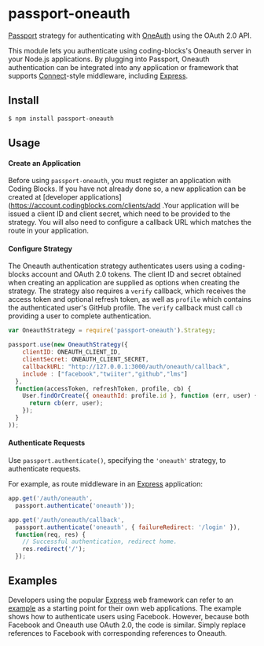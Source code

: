 # passport-oneauth



[Passport](http://passportjs.org/) strategy for authenticating with [OneAuth](https://codingblocks.com/)
using the OAuth 2.0 API.



This module lets you authenticate using coding-blocks's Oneauth server in your Node.js applications.
By plugging into Passport, Oneauth authentication can be integrated into any application or framework that supports
[Connect](http://www.senchalabs.org/connect/)-style middleware, including
[Express](http://expressjs.com/).

## Install

```bash
$ npm install passport-oneauth
```

## Usage

#### Create an Application

Before using `passport-oneauth`, you must register an application with Coding Blocks.
If you have not already done so, a new application can be created at
[developer applications](https://account.codingblocks.com/clients/add .Your application will be issued a client ID and client
secret, which need to be provided to the strategy.  You will also need to
configure a callback URL which matches the route in your application.

#### Configure Strategy

The Oneauth authentication strategy authenticates users using a coding-blocks account
and OAuth 2.0 tokens.  The client ID and secret obtained when creating an
application are supplied as options when creating the strategy. The strategy
also requires a `verify` callback, which receives the access token and optional
refresh token, as well as `profile` which contains the authenticated user's
GitHub profile.  The `verify` callback must call `cb` providing a user to
complete authentication.

```js
var OneauthStrategy = require('passport-oneauth').Strategy;

passport.use(new OneauthStrategy({
    clientID: ONEAUTH_CLIENT_ID,
    clientSecret: ONEAUTH_CLIENT_SECRET,
    callbackURL: "http://127.0.0.1:3000/auth/oneauth/callback",
    include : ["facebook","twiiter","github","lms"]
  },
  function(accessToken, refreshToken, profile, cb) {
    User.findOrCreate({ oneauthId: profile.id }, function (err, user) {
      return cb(err, user);
    });
  }
));
```

#### Authenticate Requests

Use `passport.authenticate()`, specifying the `'oneauth'` strategy, to
authenticate requests.

For example, as route middleware in an [Express](http://expressjs.com/)
application:

```js
app.get('/auth/oneauth',
  passport.authenticate('oneauth'));

app.get('/auth/oneauth/callback',
  passport.authenticate('oneauth', { failureRedirect: '/login' }),
  function(req, res) {
    // Successful authentication, redirect home.
    res.redirect('/');
  });
```

## Examples

Developers using the popular [Express](http://expressjs.com/) web framework can
refer to an [example](https://github.com/passport/express-4.x-facebook-example)
as a starting point for their own web applications.  The example shows how to
authenticate users using Facebook.  However, because both Facebook and Oneauth
use OAuth 2.0, the code is similar.  Simply replace references to Facebook with
corresponding references to Oneauth.





